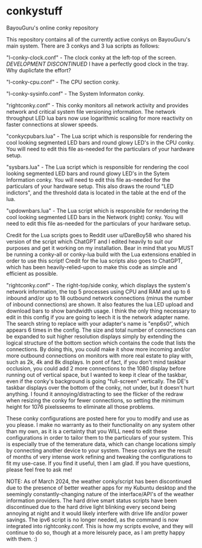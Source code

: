 # conkystuff
BayouGuru's online conky repository

This repository contains all of the currently active conkys on BayouGuru's main system.  There are 3 conkys and 3 lua scripts as follows:

"l-conky-clock.conf" - The clock conky at the left-top of the screen. *DEVELOPMENT DISCONTINUED* I have a perfectly good clock in the tray.  Why duplicfate the effort?

"l-conky-cpu.conf" - The CPU section conky.

"l-conky-sysinfo.conf" - The System Informaton conky.

"rightconky.conf" - This conky monitors all network activity and provides network and critical system file versioning information.  The network throughput LED lua bars now use logarithmic scaling for more reactivity on faster connections at slower speeds.

"conkycpubars.lua" - The Lua script which is responsible for rendering the cool looking segmented LED bars and round glowy LED's in the CPU conky.  You will need to edit this file as-needed for the particulars of your hardware setup.

"sysbars.lua" - The Lua script which is responsible for rendering the cool looking segmented LED bars and round glowy LED's in the Sytem Information conky.  You will need to edit this file as-needed for the particulars of your hardware setup.  This also draws the round "LED indictors", and the threshold data is located in the table at the end of the lua.

"updownbars.lua" - The Lua script which is responsible for rendering the cool looking segmented LED bars in the Network (right) conky.  You will need to edit this file as-needed for the particulars of your hardware setup.

  Credit for the Lua scripts goes to Reddit user u/DareBoy58 who shared his version of the script which ChatGPT and I edited heavily to suit our purposes and get it working on my installation.  Bear in mind that you MUST be running a conky-all or conky-lua build with the Lua extensions enabled in order to use this script! Credit for the lua scripts also goes to ChatGPT, which has been heavily-relied-upon to make this code as simple and efficient as possible.

"rightconky.conf" - The right-top/side conky, which displays the system's network information, the top 5 processes using CPU and RAM and up to 6 inbound and/or up to 18 outbound network connections (minus the number of inbound connections) are shown. It also features the lua LED upload and download bars to show bandwidth usage.  I think the only thing necessary to edit in this config if you are going to leech it is the network adapter name.  The search string to replace with your adapter's name is "enp6s0", which appears 6 times in the config.  The size and total number of connections can be expanded to suit higher resolution displays simply by extending the logical structure of the bottom section which contains the code that lists the connections.  By doing this, you could make it show more incoming and/or more outbound connections on monitors with more real estate to play with, such as 2k, 4k and 8k displays.  In pont of fact, if you don't mind taskbar occlusion, you could add 2 more connections to the 1080 display before running out of vertical space, but I wanted to keep it clear of the taskbar, even if the conky's background is going "full-screen" vertically.  The DE's taskbar displays over the bottom of the conky, not under, but it doesn't hurt anything.  I found it annoying/distracting to see the flicker of the redraw when resizing the conky for fewer connections, so setting the minimum height for 1076 pixelsseems to eliminate all those problems.

These conky configurations are posted here for you to modify and use as you please.  I make no warranty as to their functionality on any system other than my own, as it is a certainty that you WILL need to edit these configurations in order to tailor them to the particulars of your system.  This is especially true of the temerature data, which can change locations simply by connecting another device to your system.  These conkys are the result of months of very intense work refining and tweaking the configurations to fit my use-case.  If you find it useful, then I am glad.  If you have questions, please feel free to ask me!

NOTE:  As of March 2024, the weather conky/script has been discontinued due to the presence of better weather apps for my Kubuntu desktop and the seemingly constantly-changing nature of the interface/API's of the weather information providers.  The hard drive smart status scripts have been discontinued due to the hard drive light blinking every second being annoying at night and it would likely interfere with drive life and/or power savings.  The ipv6 script is no longer needed, as the command is now integrated into rightconky.conf.  This is how my scripts evolve, and they will continue to do so, though at a more leisurely pace, as I am pretty happy with them.  :)
